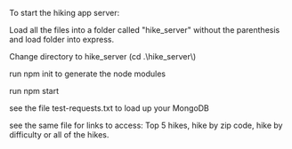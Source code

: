 To start the hiking app server:

Load all the files into a folder called "hike_server" without the parenthesis and load folder into express.

Change directory to hike_server (cd .\hike_server\\)

run npm init to generate the node modules

run npm start

see the file test-requests.txt to load up your MongoDB

see the same file for links to access: Top 5 hikes, hike by zip code, hike by difficulty or all of the hikes.
